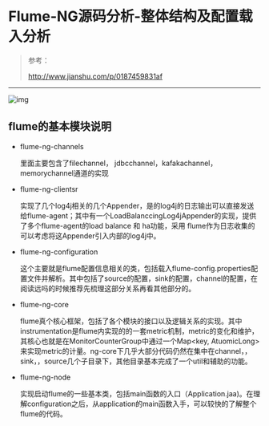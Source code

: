 # Flume-NG源码分析-整体结构及配置载入分析

>参考：
>
>http://www.jianshu.com/p/0187459831af

---



![img](http://upload-images.jianshu.io/upload_images/1049928-ff9cd3f6ac9d7de3.png?imageMogr2/auto-orient/strip%7CimageView2/2/w/1240)

## flume的基本模块说明

* flume-ng-channels 

  里面主要包含了filechannel， jdbcchannel，kafakachannel，memorychannel通道的实现

* flume-ng-clientsr

  实现了几个log4j相关的几个Appender，是的log4j的日志输出可以直接发送给flume-agent；其中有一个LoadBalanccingLog4jAppender的实现，提供了多个flume-agent的load balance 和 ha功能，采用 flume作为日志收集的可以考虑将这Appender引入内部的log4j中。

* flume-ng-configuration

  这个主要就是flume配置信息相关的类，包括载入flume-config.properties配置文件并解析。其中包括了source的配置，sink的配置，channel的配置，在阅读远吗的时候推荐先梳理这部分关系再看其他部分的。

* flume-ng-core

  flume真个核心框架，包括了各个模块的接口以及逻辑关系的实现。其中instrumentation是flume内实现的的一套metric机制，metric的变化和维护，其核心也就是在MonitorCounterGroup中通过一个Map<key, AtuomicLong>来实现metric的计量。ng-core下几乎大部分代码仍然在集中在channel，，sink，，source几个子目录下，其他目录基本完成了一个util和辅助的功能。

* flume-ng-node

  实现启动flume的一些基本类，包括main函数的入口（Application.jaa)。在理解configuration之后，从application的main函数入手，可以较快的了解整个flume的代码。

  ​